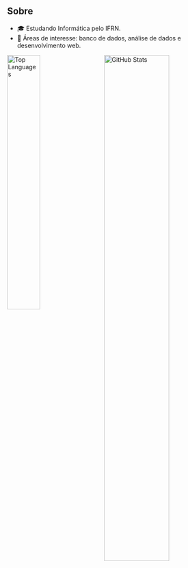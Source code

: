## Sobre
- 🎓 Estudando Informática pelo IFRN.
- 🌱 Áreas de interesse: banco de dados, análise de dados e desenvolvimento web.

<img align='right' width="55%" src="https://github-readme-stats.vercel.app/api?username=livialop&show_icons=true&title_color=783c00&text_color=af552e&icon_color=783c00&bg_color=f8efd4&cache_seconds=2300" alt="GitHub Stats">
<img align='left' width="39%" src="https://github-readme-stats.vercel.app/api/top-langs/?username=livialop&layout=compact&title_color=783c00&text_color=af552e&bg_color=f8efd4&hide_border=true" alt="Top Languages">
